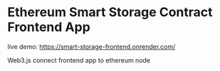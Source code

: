 # Ethereum Smart Storage Contract Frontend App

live demo: https://smart-storage-frontend.onrender.com/

Web3.js connect frontend app to ethereum node
